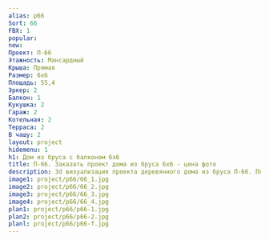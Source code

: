 ```yaml
---
alias: p66
Sort: 66
FBX: 1
popular: 
new: 
Проект: П-66
Этажность: Мансардный
Крыша: Прямая
Размер: 6х6
Площадь: 55,4
Эркер: 2
Балкон: 1
Кукушка: 2
Гараж: 2
Котельная: 2
Терраса: 2
В чашу: 2
layout: project
hidemenu: 1
h1: Дом из бруса с балконом 6х6
title: П-66. Заказать проект дома из бруса 6х6 - цена фото
description: 3d визуализация проекта деревянного дома из бруса П-66. Площадь 55,4 м2, размер 6х6. Вы можете внести любые изменения в проект.
image1: project/p66/66_1.jpg
image2: project/p66/66_2.jpg
image3: project/p66/66_3.jpg
image4: project/p66/66_4.jpg
plan1: project/p66/p66-1.jpg
plan2: project/p66/p66-2.jpg
planl: project/p66/p66-f.jpg
---
```

